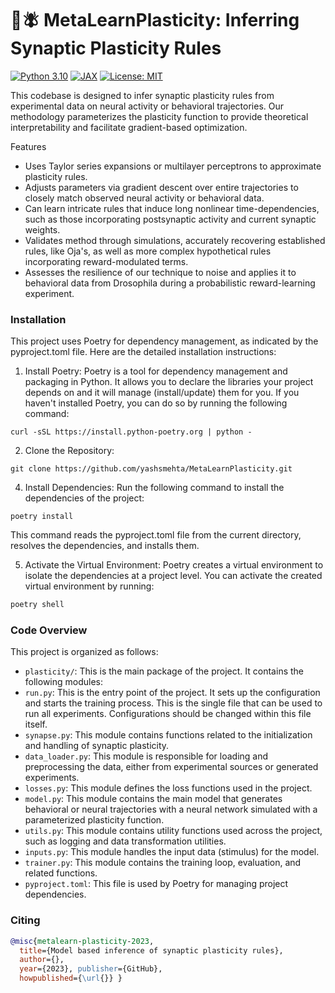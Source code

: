 🧠🪰 MetaLearnPlasticity: Inferring Synaptic Plasticity Rules
==========
[![Python 3.10](https://img.shields.io/badge/python-3.11-blue.svg?style=for-the-badge&logo=python)](https://docs.python.org/3/whatsnew/3.11.html)
[![JAX](https://img.shields.io/badge/Framework-JAX-important?style=for-the-badge&logo=Apache-Kafka)](https://github.com/google/jax)
[![License: MIT](https://img.shields.io/badge/License-MIT-yellow.svg?style=for-the-badge&logo=open-source-initiative)](https://github.com/countzerozzz/nodepert/edit/master/LICENSE.md)

This codebase is designed to infer synaptic plasticity rules from experimental data on neural activity or behavioral trajectories. Our methodology parameterizes the plasticity function to provide theoretical interpretability and facilitate gradient-based optimization.

Features

- Uses Taylor series expansions or multilayer perceptrons to approximate plasticity rules.
- Adjusts parameters via gradient descent over entire trajectories to closely match observed neural activity or behavioral data.
- Can learn intricate rules that induce long nonlinear time-dependencies, such as those incorporating postsynaptic activity and current synaptic weights.
- Validates method through simulations, accurately recovering established rules, like Oja's, as well as more complex hypothetical rules incorporating reward-modulated terms.
- Assesses the resilience of our technique to noise and applies it to behavioral data from Drosophila during a probabilistic reward-learning experiment.

### Installation

This project uses Poetry for dependency management, as indicated by the pyproject.toml file. Here are the detailed installation instructions:

1. Install Poetry: Poetry is a tool for dependency management and packaging in Python. It allows you to declare the libraries your project depends on and it will manage (install/update) them for you. If you haven't installed Poetry, you can do so by running the following command:
```
curl -sSL https://install.python-poetry.org | python -
```

2. Clone the Repository:
```
git clone https://github.com/yashsmehta/MetaLearnPlasticity.git
```

4. Install Dependencies: Run the following command to install the dependencies of the project:
```
poetry install
```

This command reads the pyproject.toml file from the current directory, resolves the dependencies, and installs them.

5. Activate the Virtual Environment: Poetry creates a virtual environment to isolate the dependencies at a project level. You can activate the created virtual environment by running:
```bash
poetry shell
```

### Code Overview

This project is organized as follows:

- `plasticity/`: This is the main package of the project. It contains the following modules:
- `run.py`: This is the entry point of the project. It sets up the configuration and starts the training process. This is the single file that can be used to run all experiments. Configurations should be changed within this file itself.
- `synapse.py`: This module contains functions related to the initialization and handling of synaptic plasticity.
- `data_loader.py`: This module is responsible for loading and preprocessing the data, either from experimental sources or generated experiments.
- `losses.py`: This module defines the loss functions used in the project.
- `model.py`: This module contains the main model that generates behavioral or neural trajectories with a neural network simulated with a parameterized plasticity function.
- `utils.py`: This module contains utility functions used across the project, such as logging and data transformation utilities.
- `inputs.py`: This module handles the input data (stimulus) for the model.
- `trainer.py`: This module contains the training loop, evaluation, and related functions.
- `pyproject.toml`: This file is used by Poetry for managing project dependencies.

### Citing
```bibtex
@misc{metalearn-plasticity-2023,
  title={Model based inference of synaptic plasticity rules}, 
  author={}, 
  year={2023}, publisher={GitHub},
  howpublished={\url{}} }
```
